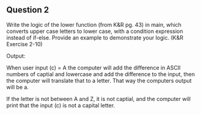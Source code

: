 ## Question 2

Write the logic of the lower function (from K&R pg. 43) in main, which converts upper case letters to lower case, with a condition expression instead of if-else. Provide an example to demonstrate your logic. (K&R Exercise 2-10) 

Output:

When user input (c) = A
the computer will add the difference in ASCII numbers of captial and lowercase and add the difference to the input, then the computer will translate that to a letter.
That way the computers output will be a.

If the letter is not between A and Z, it is not captial, and the computer will print that the input (c) is not a capital letter.
